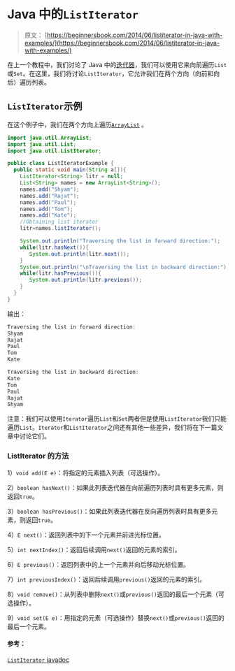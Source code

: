 # Java 中的`ListIterator`

> 原文： [https://beginnersbook.com/2014/06/listiterator-in-java-with-examples/](https://beginnersbook.com/2014/06/listiterator-in-java-with-examples/)

在上一个教程中，我们讨论了 Java 中的[迭代器](https://beginnersbook.com/2014/06/java-iterator-with-examples/)，我们可以使用它来向前遍历`List`或`Set`。在这里，我们将讨论`ListIterator`，它允许我们在两个方向（向前和向后）遍历列表。

## `ListIterator`示例

在这个例子中，我们在两个方向上遍历[`ArrayList`](https://beginnersbook.com/2013/12/java-arraylist/) 。

```java
import java.util.ArrayList;
import java.util.List;
import java.util.ListIterator;

public class ListIteratorExample {
  public static void main(String a[]){
    ListIterator<String> litr = null;
    List<String> names = new ArrayList<String>();
    names.add("Shyam");
    names.add("Rajat");
    names.add("Paul");
    names.add("Tom");
    names.add("Kate");
    //Obtaining list iterator
    litr=names.listIterator();

    System.out.println("Traversing the list in forward direction:");
    while(litr.hasNext()){
       System.out.println(litr.next());
    }
    System.out.println("\nTraversing the list in backward direction:");
    while(litr.hasPrevious()){
       System.out.println(litr.previous());
    }
  }
}
```

输出：

```java
Traversing the list in forward direction:
Shyam
Rajat
Paul
Tom
Kate

Traversing the list in backward direction:
Kate
Tom
Paul
Rajat
Shyam
```

注意：我们可以使用`Iterator`遍历`List`和`Set`两者但是使用`ListIterator`我们只能遍历`List`。`Iterator`和`ListIterator`之间还有其他一些差异，我们将在下一篇文章中讨论它们。

### ListIterator 的方法

1）`void add(E e)`：将指定的元素插入列表（可选操作）。

2）`boolean hasNext()`：如果此列表迭代器在向前遍历列表时具有更多元素，则返回`true`。

3）`boolean hasPrevious()`：如果此列表迭代器在反向遍历列表时具有更多元素，则返回`true`。

4）`E next()`：返回列表中的下一个元素并前进光标位置。

5）`int nextIndex()`：返回后续调用`next()`返回的元素的索引。

6）`E previous()`：返回列表中的上一个元素并向后移动光标位置。

7）`int previousIndex()`：返回后续调用`previous()`返回的元素的索引。

8）`void remove()`：从列表中删除`next()`或`previous()`返回的最后一个元素（可选操作）。

9）`void set(E e)`：用指定的元素（可选操作）替换`next()`或`previous()`返回的最后一个元素。

#### 参考：

[`ListIterator` javadoc](https://docs.oracle.com/javase/6/docs/api/java/util/ListIterator.html)